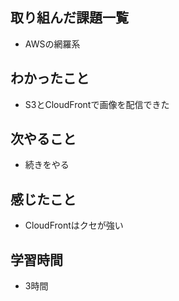 ## 取り組んだ課題一覧
- AWSの網羅系

## わかったこと
- S3とCloudFrontで画像を配信できた

## 次やること
- 続きをやる

## 感じたこと
- CloudFrontはクセが強い

## 学習時間
- 3時間
